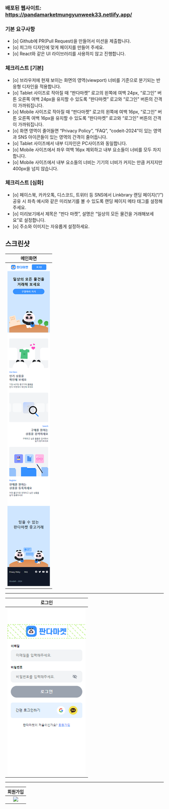 

### 배포된 웹사이트: https://pandamarketmungyunweek33.netlify.app/

### 기본 요구사항 
  - [o] Github에 PR(Pull Request)을 만들어서 미션을 제출합니다.
  - [o] 피그마 디자인에 맞게 페이지를 만들어 주세요.
  - [o] React와 같은 UI 라이브러리를 사용하지 않고 진행합니다.

### 체크리스트 [기본]

  - [o] 브라우저에 현재 보이는 화면의 영역(viewport) 너비를 기준으로 분기되는 반응형 디자인을 적용합니다.
  - [o] Tablet 사이즈로 작아질 때 “판다마켓” 로고의 왼쪽에 여백 24px, “로그인” 버튼 오른쪽 여백 24px을 유지할 수 있도록 “판다마켓” 로고와 “로그인" 버튼의 간격이 가까워집니다.
  - [o] Mobile 사이즈로 작아질 때 “판다마켓” 로고의 왼쪽에 여백 16px, “로그인” 버튼 오른쪽 여백 16px을 유지할 수 있도록 “판다마켓” 로고와 “로그인" 버튼의 간격이 가까워집니다.
  - [o] 화면 영역이 줄어들면 “Privacy Policy”, “FAQ”, “codeit-2024”이 있는 영역과 SNS 아이콘들이 있는 영역의 간격이 줄어듭니다.
  - [o] Tablet 사이즈에서 내부 디자인은 PC사이즈와 동일합니다.
  - [o] Mobile 사이즈에서 좌우 여백 16px 제외하고 내부 요소들이 너비를 모두 차지합니다.
  - [o] Mobile 사이즈에서 내부 요소들의 너비는 기기의 너비가 커지는 만큼 커지지만 400px을 넘지 않습니다.

### 체크리스트 [심화]

  - [o] 페이스북, 카카오톡, 디스코드, 트위터 등 SNS에서 Linkbrary 랜딩 페이지(“/”) 공유 시 좌측 예시와 같은 미리보기를 볼 수 있도록 랜딩 페이지 메타 태그를 설정해 주세요.
  - [o] 미리보기에서 제목은 “판다 마켓”, 설명은 “일상의 모든 물건을 거래해보세요”로 설정합니다.
  - [o] 주소와 이미지는 자유롭게 설정하세요.

## 스크린샷

|                               메인화면                                |
| :--------------------------------------------------------------------: |
|                <img src="images/index_375.png">                         |

<hr>

|                               로그인                                |
| :--------------------------------------------------------------------: |
|                <img src="images/login_375.png">                         |

<hr>

|                               회원가입                                |
| :--------------------------------------------------------------------: |
|                <img src="images/signup_375.png.png">                         |


